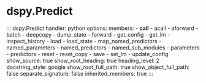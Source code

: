 # dspy.Predict

<!-- START_API_REF -->
::: dspy.Predict
    handler: python
    options:
        members:
            - __call__
            - acall
            - aforward
            - batch
            - deepcopy
            - dump_state
            - forward
            - get_config
            - get_lm
            - inspect_history
            - load
            - load_state
            - map_named_predictors
            - named_parameters
            - named_predictors
            - named_sub_modules
            - parameters
            - predictors
            - reset
            - reset_copy
            - save
            - set_lm
            - update_config
        show_source: true
        show_root_heading: true
        heading_level: 2
        docstring_style: google
        show_root_full_path: true
        show_object_full_path: false
        separate_signature: false
        inherited_members: true
:::
<!-- END_API_REF -->
